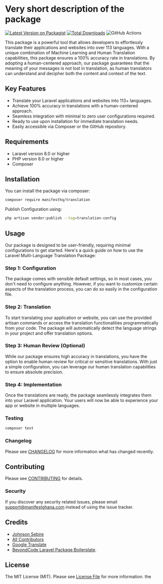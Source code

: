 # Very short description of the package

[![Latest Version on Packagist](https://img.shields.io/packagist/v/manifesthq/translation.svg?style=flat-square)](https://packagist.org/packages/manifesthq/translation)
[![Total Downloads](https://img.shields.io/packagist/dt/manifesthq/translation.svg?style=flat-square)](https://packagist.org/packages/manifesthq/translation)
![GitHub Actions](https://github.com/manifesthq/translation/actions/workflows/main.yml/badge.svg)

This package is a powerful tool that allows developers to effortlessly translate their applications and websites into over 113 languages. With a unique combination of Machine Learning and Human Translation capabilities, this package ensures a 100% accuracy rate in translations. By adopting a human-centered approach, our package guarantees that the meaning of your messages is not lost in translation, as human translators can understand and decipher both the content and context of the text.


## Key Features 
-   Translate your Laravel applications and websites into 113+ languages.
-   Achieve 100% accuracy in translations with a human-centered approach.
-   Seamless integration with minimal to zero user configurations required.
-    Ready to use upon installation for immediate translation needs.
-    Easily accessible via Composer or the GitHub repository.

## Requirements

-    Laravel version 8.0 or higher
-    PHP version 8.0 or higher
-    Composer

## Installation

You can install the package via composer:

```bash
composer require manifesthq/translation
```

Publish Configuration using:

```bash
php artisan vendor:publish --tag=translation-config
```

## Usage

Our package is designed to be user-friendly, requiring minimal configurations to get started. Here's a quick guide on how to use the Laravel Multi-Language Translation Package:

### Step 1: Configuration

The package comes with sensible default settings, so in most cases, you don't need to configure anything. However, if you want to customize certain aspects of the translation process, you can do so easily in the configuration file.

### Step 2: Translation

To start translating your application or website, you can use the provided artisan commands or access the translation functionalities programmatically from your code. The package will automatically detect the language strings in your project and offer translation options.

### Step 3: Human Review (Optional)

While our package ensures high accuracy in translations, you have the option to enable human review for critical or sensitive translations. With just a simple configuration, you can leverage our human translation capabilities to ensure absolute precision.

### Step 4: Implementation

Once the translations are ready, the package seamlessly integrates them into your Laravel application. Your users will now be able to experience your app or website in multiple languages.


### Testing

```bash
composer test
```

### Changelog

Please see [CHANGELOG](CHANGELOG.md) for more information what has changed recently.

## Contributing

Please see [CONTRIBUTING](CONTRIBUTING.md) for details.

### Security

If you discover any security related issues, please email support@manifestghana.com instead of using the issue tracker.

## Credits

-   [Johnson Sebire](https://github.com/manifesthq)
-   [All Contributors](../../contributors)
-   [Google Translate](https://translate.google.com)
-   [BeyondCode Laravel Package Boilerplate](https://laravelpackageboilerplate.com).

## License

The MIT License (MIT). Please see [License File](LICENSE.md) for more information.
 the 
